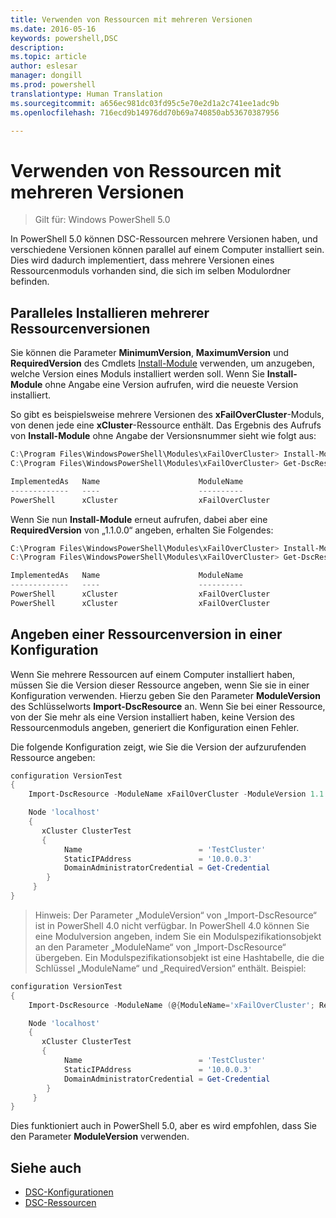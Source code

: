 ```yaml
---
title: Verwenden von Ressourcen mit mehreren Versionen
ms.date: 2016-05-16
keywords: powershell,DSC
description: 
ms.topic: article
author: eslesar
manager: dongill
ms.prod: powershell
translationtype: Human Translation
ms.sourcegitcommit: a656ec981dc03fd95c5e70e2d1a2c741ee1adc9b
ms.openlocfilehash: 716ecd9b14976dd70b69a740850ab53670387956

---
```


# Verwenden von Ressourcen mit mehreren Versionen

> Gilt für: Windows PowerShell 5.0

In PowerShell 5.0 können DSC-Ressourcen mehrere Versionen haben, und verschiedene Versionen können parallel auf einem Computer installiert sein. Dies wird dadurch implementiert, dass mehrere Versionen eines Ressourcenmoduls vorhanden sind, die sich im selben Modulordner befinden.

## Paralleles Installieren mehrerer Ressourcenversionen

Sie können die Parameter **MinimumVersion**, **MaximumVersion** und **RequiredVersion** des Cmdlets [Install-Module](https://technet.microsoft.com/en-us/library/dn807162.aspx) verwenden, um anzugeben, welche Version eines Moduls installiert werden soll. Wenn Sie **Install-Module** ohne Angabe eine Version aufrufen, wird die neueste Version installiert.

So gibt es beispielsweise mehrere Versionen des **xFailOverCluster**-Moduls, von denen jede eine **xCluster**-Ressource enthält. Das Ergebnis des Aufrufs von **Install-Module** ohne Angabe der Versionsnummer sieht wie folgt aus:

```powershell
C:\Program Files\WindowsPowerShell\Modules\xFailOverCluster> Install-Module xFailOverCluster
C:\Program Files\WindowsPowerShell\Modules\xFailOverCluster> Get-DscResource xCluster

ImplementedAs   Name                      ModuleName                     Version    Properties
-------------   ----                      ----------                     -------    ----------
PowerShell      xCluster                  xFailOverCluster               1.2.0.0    {DomainAdministratorCredential, ...
```

Wenn Sie nun **Install-Module** erneut aufrufen, dabei aber eine **RequiredVersion** von „1.1.0.0“ angeben, erhalten Sie Folgendes:

```powershell
C:\Program Files\WindowsPowerShell\Modules\xFailOverCluster> Install-Module xFailOverCluster -RequiredVersion 1.1
C:\Program Files\WindowsPowerShell\Modules\xFailOverCluster> Get-DscResource xCluster

ImplementedAs   Name                      ModuleName                     Version    Properties
-------------   ----                      ----------                     -------    ----------
PowerShell      xCluster                  xFailOverCluster               1.1        {DomainAdministratorCredential, Name, ...
PowerShell      xCluster                  xFailOverCluster               1.2.0.0    {DomainAdministratorCredential, Name, ...
```

## Angeben einer Ressourcenversion in einer Konfiguration

Wenn Sie mehrere Ressourcen auf einem Computer installiert haben, müssen Sie die Version dieser Ressource angeben, wenn Sie sie in einer Konfiguration verwenden. Hierzu geben Sie den Parameter **ModuleVersion** des Schlüsselworts **Import-DscResource** an. Wenn Sie bei einer Ressource, von der Sie mehr als eine Version installiert haben, keine Version des Ressourcenmoduls angeben, generiert die Konfiguration einen Fehler.

Die folgende Konfiguration zeigt, wie Sie die Version der aufzurufenden Ressource angeben:

```powershell
configuration VersionTest
{
    Import-DscResource -ModuleName xFailOverCluster -ModuleVersion 1.1

    Node 'localhost'
    {
       xCluster ClusterTest
       {
            Name                          = 'TestCluster'
            StaticIPAddress               = '10.0.0.3'
            DomainAdministratorCredential = Get-Credential
        }
     }
}     
```

>Hinweis: Der Parameter „ModuleVersion“ von „Import-DscResource“ ist in PowerShell 4.0 nicht verfügbar. In PowerShell 4.0 können Sie eine Modulversion angeben, indem Sie ein Modulspezifikationsobjekt an den Parameter „ModuleName“ von „Import-DscResource“ übergeben. Ein Modulspezifikationsobjekt ist eine Hashtabelle, die die Schlüssel „ModuleName“ und „RequiredVersion“ enthält. Beispiel:

```powershell
configuration VersionTest
{
    Import-DscResource -ModuleName (@{ModuleName='xFailOverCluster'; RequiredVersion='1.1'} )

    Node 'localhost'
    {
       xCluster ClusterTest
       {
            Name                          = 'TestCluster'
            StaticIPAddress               = '10.0.0.3'
            DomainAdministratorCredential = Get-Credential
        }
     }
}     
```

Dies funktioniert auch in PowerShell 5.0, aber es wird empfohlen, dass Sie den Parameter **ModuleVersion** verwenden.

## Siehe auch
* [DSC-Konfigurationen](configurations.md)
* [DSC-Ressourcen](resources.md)




<!--HONumber=Oct16_HO1-->


